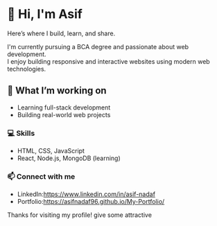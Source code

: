 # 👋 Hi, I'm Asif
Here’s where I build, learn, and share.

I'm currently pursuing a BCA degree and passionate about web development.  
I enjoy building responsive and interactive websites using modern web technologies.

## 🚀 What I’m working on
- Learning full-stack development
- Building real-world web projects

### 💻 Skills
- HTML, CSS, JavaScript
- React, Node.js, MongoDB (learning)

### 📫 Connect with me
- LinkedIn:https://www.linkedin.com/in/asif-nadaf
- Portfolio:https://asifnadaf96.github.io/My-Portfolio/

Thanks for visiting my profile!    give some attractive 
